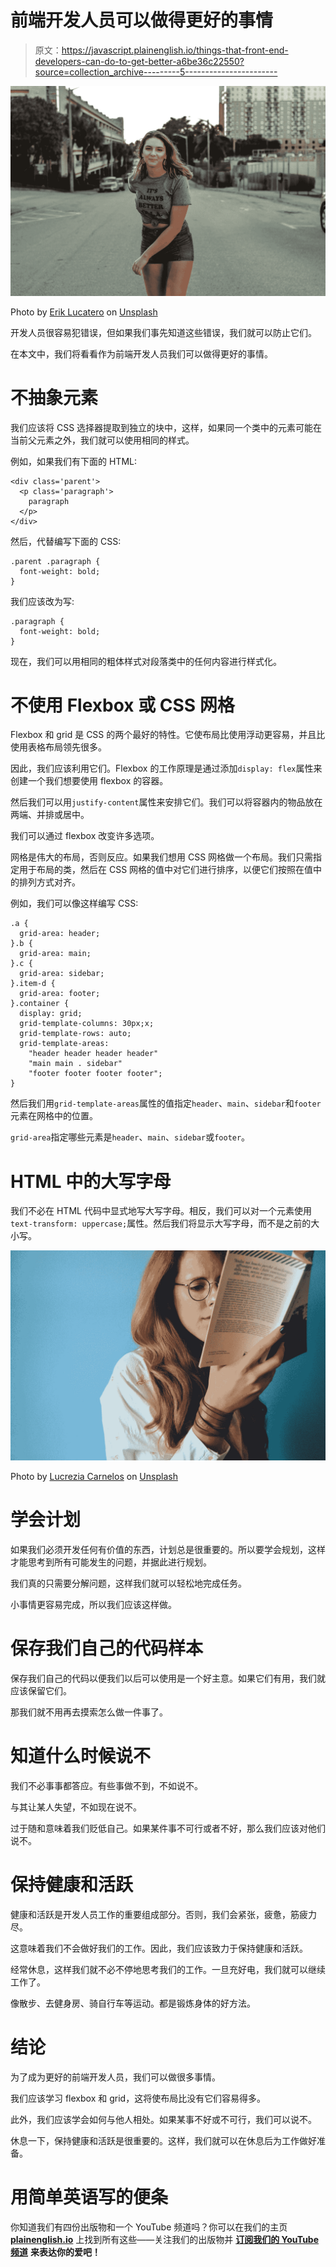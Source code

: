 # 前端开发人员可以做得更好的事情

> 原文：<https://javascript.plainenglish.io/things-that-front-end-developers-can-do-to-get-better-a6be36c22550?source=collection_archive---------5----------------------->

![](img/f5846080aff7f8ba9398fa0dbc9d44c9.png)

Photo by [Erik Lucatero](https://unsplash.com/@erik_lucatero?utm_source=medium&utm_medium=referral) on [Unsplash](https://unsplash.com?utm_source=medium&utm_medium=referral)

开发人员很容易犯错误，但如果我们事先知道这些错误，我们就可以防止它们。

在本文中，我们将看看作为前端开发人员我们可以做得更好的事情。

# 不抽象元素

我们应该将 CSS 选择器提取到独立的块中，这样，如果同一个类中的元素可能在当前父元素之外，我们就可以使用相同的样式。

例如，如果我们有下面的 HTML:

```
<div class='parent'>
  <p class='paragraph'>
    paragraph
  </p>
</div>
```

然后，代替编写下面的 CSS:

```
.parent .paragraph {
  font-weight: bold;
}
```

我们应该改为写:

```
.paragraph {
  font-weight: bold;
}
```

现在，我们可以用相同的粗体样式对段落类中的任何内容进行样式化。

# 不使用 Flexbox 或 CSS 网格

Flexbox 和 grid 是 CSS 的两个最好的特性。它使布局比使用浮动更容易，并且比使用表格布局领先很多。

因此，我们应该利用它们。Flexbox 的工作原理是通过添加`display: flex`属性来创建一个我们想要使用 flexbox 的容器。

然后我们可以用`justify-content`属性来安排它们。我们可以将容器内的物品放在两端、并排或居中。

我们可以通过 flexbox 改变许多选项。

网格是伟大的布局，否则反应。如果我们想用 CSS 网格做一个布局。我们只需指定用于布局的类，然后在 CSS 网格的值中对它们进行排序，以便它们按照在值中的排列方式对齐。

例如，我们可以像这样编写 CSS:

```
.a {
  grid-area: header;
}.b {
  grid-area: main;
}.c {
  grid-area: sidebar;
}.item-d {
  grid-area: footer;
}.container {
  display: grid;
  grid-template-columns: 30px;x;
  grid-template-rows: auto;
  grid-template-areas:
    "header header header header"
    "main main . sidebar"
    "footer footer footer footer";
}
```

然后我们用`grid-template-areas`属性的值指定`header`、`main`、`sidebar`和`footer`元素在网格中的位置。

`grid-area`指定哪些元素是`header`、`main`、`sidebar`或`footer`。

# HTML 中的大写字母

我们不必在 HTML 代码中显式地写大写字母。相反，我们可以对一个元素使用 `text-transform: uppercase;`属性。然后我们将显示大写字母，而不是之前的大小写。

![](img/92e1304b7435e36c422e2ffe39027b46.png)

Photo by [Lucrezia Carnelos](https://unsplash.com/@ciabattespugnose?utm_source=medium&utm_medium=referral) on [Unsplash](https://unsplash.com?utm_source=medium&utm_medium=referral)

# 学会计划

如果我们必须开发任何有价值的东西，计划总是很重要的。所以要学会规划，这样才能思考到所有可能发生的问题，并据此进行规划。

我们真的只需要分解问题，这样我们就可以轻松地完成任务。

小事情更容易完成，所以我们应该这样做。

# 保存我们自己的代码样本

保存我们自己的代码以便我们以后可以使用是一个好主意。如果它们有用，我们就应该保留它们。

那我们就不用再去摸索怎么做一件事了。

# 知道什么时候说不

我们不必事事都答应。有些事做不到，不如说不。

与其让某人失望，不如现在说不。

过于随和意味着我们贬低自己。如果某件事不可行或者不好，那么我们应该对他们说不。

# 保持健康和活跃

健康和活跃是开发人员工作的重要组成部分。否则，我们会紧张，疲惫，筋疲力尽。

这意味着我们不会做好我们的工作。因此，我们应该致力于保持健康和活跃。

经常休息，这样我们就不必不停地思考我们的工作。一旦充好电，我们就可以继续工作了。

像散步、去健身房、骑自行车等运动。都是锻炼身体的好方法。

# 结论

为了成为更好的前端开发人员，我们可以做很多事情。

我们应该学习 flexbox 和 grid，这将使布局比没有它们容易得多。

此外，我们应该学会如何与他人相处。如果某事不好或不可行，我们可以说不。

休息一下，保持健康和活跃是很重要的。这样，我们就可以在休息后为工作做好准备。

# **用简单英语写的便条**

你知道我们有四份出版物和一个 YouTube 频道吗？你可以在我们的主页 [**plainenglish.io**](https://plainenglish.io/) 上找到所有这些——关注我们的出版物并 [**订阅我们的 YouTube 频道**](https://www.youtube.com/channel/UCtipWUghju290NWcn8jhyAw) **来表达你的爱吧！**